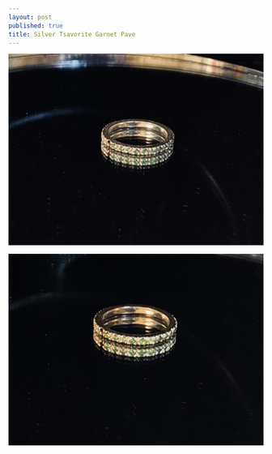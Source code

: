 ```yaml
---
layout: post
published: true
title: Silver Tsavorite Garnet Pave
---
```

![pave_silver_tsavoritegarnet__8-0.jpg](/images/jewelry/rings/pave_silver_tsavoritegarnet__8-0.jpg)
<!--more-->
![pave_silver_tsavoritegarnet__8-1.jpg](/images/jewelry/rings/pave_silver_tsavoritegarnet__8-1.jpg)
